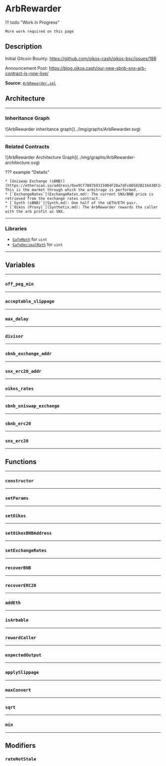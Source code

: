 # ArbRewarder

!!! todo "Work in Progress"

    More work required on this page

## Description

Initial Gitcoin Bounty: https://github.com/oikos-cash/oikos-bsc/issues/188

Announcement Post: https://blog.oikos.cash/our-new-sbnb-snx-arb-contract-is-now-live/

**Source:** [`ArbRewarder.sol`](https://github.com/oikos-cash/oikos-bsc/blob/arb-rewarder/contracts/ArbRewarder.sol)

## Architecture

---

### Inheritance Graph

<centered-image>
    ![ArbRewarder inheritance graph](../img/graphs/ArbRewarder.svg)
</centered-image>

---

### Related Contracts

<centered-image>
    ![ArbRewarder Architecture Graph](../img/graphs/ArbRewarder-architecture.svg)
</centered-image>

??? example "Details"

    * [Uniswap Exchange (sBNB)](https://etherscan.io/address/0xe9Cf7887b93150D4F2Da7dFc6D502B216438F244): This is the market through which the arbitrage is performed.
    * [`ExchangeRates`](ExchangeRates.md): The current SNX/BNB price is retrieved from the exchange rates contract.
    * [`Synth (sBNB)`](Synth.md): One half of the sETH/ETH pair.
    * [`Oikos (Proxy)`](Synthetix.md): The ArbRewarder rewards the caller with the arb profit as SNX.

---

### Libraries

- [`SafeMath`](SafeMath.md) for `uint`
- [`SafeDecimalMath`](SafeDecimalMath.md) for `uint`

---

## Variables

---

### `off_peg_min`

---

### `acceptable_slippage`

---

### `max_delay`

---

### `divisor`

---

### `sbnb_exchange_addr`

---

### `snx_erc20_addr`

---

### `oikos_rates`

---

### `sbnb_uniswap_exchange`

---

### `sbnb_erc20`

---

### `snx_erc20`

---

## Functions

---

### `constructor`

---

### `setParams`

---

### `setOikos`

---

### `setOikosBNBAddress`

---

### `setExchangeRates`

---

### `recoverBNB`

---

### `recoverERC20`

---

### `addEth`

---

### `isArbable`

---

### `rewardCaller`

---

### `expectedOutput`

---

### `applySlippage`

---

### `maxConvert`

---

### `sqrt`

---

### `min`

---

## Modifiers

### `rateNotStale`
